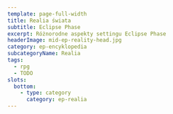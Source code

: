```yaml
---
template: page-full-width
title: Realia świata
subtitle: Eclipse Phase
excerpt: Różnorodne aspekty settingu Eclipse Phase 
headerImage: mid-ep-reality-head.jpg
category: ep-encyklopedia
subcategoryName: Realia
tags:
  - rpg
  - TODO
slots:
  bottom:
    - type: category
      category: ep-realia
---
```

<block id="w-budowie" />
